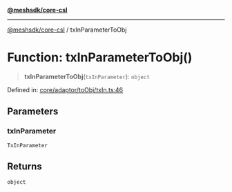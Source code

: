 [**@meshsdk/core-csl**](../README.md)

***

[@meshsdk/core-csl](../globals.md) / txInParameterToObj

# Function: txInParameterToObj()

> **txInParameterToObj**(`txInParameter`): `object`

Defined in: [core/adaptor/toObj/txIn.ts:46](https://github.com/MeshJS/mesh/blob/1abde1553cbd7cf2cf4e40197fc0de9e4a7d0f49/packages/mesh-core-csl/src/core/adaptor/toObj/txIn.ts#L46)

## Parameters

### txInParameter

`TxInParameter`

## Returns

`object`

